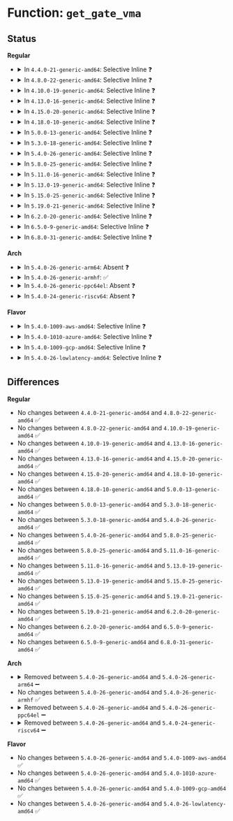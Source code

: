 # Function: <code>get_gate_vma</code>

## Status
<b>Regular</b>
<ul>
<li>
<details>
<summary>In <code>4.4.0-21-generic-amd64</code>: Selective Inline ❓</summary>

```c
struct vm_area_struct * get_gate_vma(struct mm_struct * mm)
```

```json
{
  "name": "get_gate_vma",
  "collision_type": "Unique Global",
  "inline_type": "Selective",
  "funcs": [
    {
      "addr": 18446744071578864448,
      "name": "get_gate_vma",
      "external": true,
      "loc": "arch/x86/entry/vsyscall/vsyscall_64.c:298",
      "file": "arch/x86/entry/vsyscall/vsyscall_64.c",
      "inline": "not declared, inlined",
      "caller_inline": [
        "arch/x86/entry/vsyscall/vsyscall_64.c:in_gate_area"
      ],
      "caller_func": [
        "mm/gup.c:__get_user_pages",
        "mm/mlock.c:mlock_fixup",
        "mm/mmap.c:mmap_region",
        "fs/binfmt_elf.c:elf_core_dump",
        "fs/binfmt_elf.c:elf_core_dump",
        "fs/compat_binfmt_elf.c:elf_core_dump",
        "fs/compat_binfmt_elf.c:elf_core_dump",
        "fs/proc/task_mmu.c:m_start"
      ]
    }
  ],
  "symbols": [
    {
      "addr": 18446744071578864448,
      "name": "get_gate_vma",
      "section": ".text",
      "bind": "STB_GLOBAL",
      "size": 53
    }
  ]
}
```
</details>
</li>
<li>
<details>
<summary>In <code>4.8.0-22-generic-amd64</code>: Selective Inline ❓</summary>

```c
struct vm_area_struct * get_gate_vma(struct mm_struct * mm)
```

```json
{
  "name": "get_gate_vma",
  "collision_type": "Unique Global",
  "inline_type": "Selective",
  "funcs": [
    {
      "addr": 18446744071578864888,
      "name": "get_gate_vma",
      "external": true,
      "loc": "arch/x86/entry/vsyscall/vsyscall_64.c:298",
      "file": "arch/x86/entry/vsyscall/vsyscall_64.c",
      "inline": "not declared, inlined",
      "caller_inline": [
        "arch/x86/entry/vsyscall/vsyscall_64.c:in_gate_area"
      ],
      "caller_func": [
        "mm/gup.c:__get_user_pages",
        "mm/mlock.c:mlock_fixup",
        "mm/mmap.c:mmap_region",
        "fs/binfmt_elf.c:elf_core_dump",
        "fs/binfmt_elf.c:elf_core_dump",
        "fs/compat_binfmt_elf.c:elf_core_dump",
        "fs/compat_binfmt_elf.c:elf_core_dump",
        "fs/proc/task_mmu.c:m_start"
      ]
    }
  ],
  "symbols": [
    {
      "addr": 18446744071578864816,
      "name": "get_gate_vma",
      "section": ".text",
      "bind": "STB_GLOBAL",
      "size": 53
    }
  ]
}
```
</details>
</li>
<li>
<details>
<summary>In <code>4.10.0-19-generic-amd64</code>: Selective Inline ❓</summary>

```c
struct vm_area_struct * get_gate_vma(struct mm_struct * mm)
```

```json
{
  "name": "get_gate_vma",
  "collision_type": "Unique Global",
  "inline_type": "Selective",
  "funcs": [
    {
      "addr": 18446744071578865000,
      "name": "get_gate_vma",
      "external": true,
      "loc": "arch/x86/entry/vsyscall/vsyscall_64.c:298",
      "file": "arch/x86/entry/vsyscall/vsyscall_64.c",
      "inline": "not declared, inlined",
      "caller_inline": [
        "arch/x86/entry/vsyscall/vsyscall_64.c:in_gate_area"
      ],
      "caller_func": [
        "mm/gup.c:__get_user_pages",
        "mm/mlock.c:mlock_fixup",
        "mm/mmap.c:mmap_region",
        "fs/binfmt_elf.c:elf_core_dump",
        "fs/binfmt_elf.c:elf_core_dump",
        "fs/compat_binfmt_elf.c:elf_core_dump",
        "fs/compat_binfmt_elf.c:elf_core_dump",
        "fs/proc/task_mmu.c:m_start"
      ]
    }
  ],
  "symbols": [
    {
      "addr": 18446744071578864928,
      "name": "get_gate_vma",
      "section": ".text",
      "bind": "STB_GLOBAL",
      "size": 53
    }
  ]
}
```
</details>
</li>
<li>
<details>
<summary>In <code>4.13.0-16-generic-amd64</code>: Selective Inline ❓</summary>

```c
struct vm_area_struct * get_gate_vma(struct mm_struct * mm)
```

```json
{
  "name": "get_gate_vma",
  "collision_type": "Unique Global",
  "inline_type": "Selective",
  "funcs": [
    {
      "addr": 18446744071578864632,
      "name": "get_gate_vma",
      "external": true,
      "loc": "arch/x86/entry/vsyscall/vsyscall_64.c:300",
      "file": "arch/x86/entry/vsyscall/vsyscall_64.c",
      "inline": "not declared, inlined",
      "caller_inline": [
        "arch/x86/entry/vsyscall/vsyscall_64.c:in_gate_area"
      ],
      "caller_func": [
        "mm/gup.c:__get_user_pages",
        "mm/mlock.c:mlock_fixup",
        "mm/mmap.c:mmap_region",
        "fs/binfmt_elf.c:elf_core_dump",
        "fs/binfmt_elf.c:elf_core_dump",
        "fs/compat_binfmt_elf.c:elf_core_dump",
        "fs/compat_binfmt_elf.c:elf_core_dump",
        "fs/proc/task_mmu.c:m_start"
      ]
    }
  ],
  "symbols": [
    {
      "addr": 18446744071578864560,
      "name": "get_gate_vma",
      "section": ".text",
      "bind": "STB_GLOBAL",
      "size": 53
    }
  ]
}
```
</details>
</li>
<li>
<details>
<summary>In <code>4.15.0-20-generic-amd64</code>: Selective Inline ❓</summary>

```c
struct vm_area_struct * get_gate_vma(struct mm_struct * mm)
```

```json
{
  "name": "get_gate_vma",
  "collision_type": "Unique Global",
  "inline_type": "Selective",
  "funcs": [
    {
      "addr": 18446744071578865224,
      "name": "get_gate_vma",
      "external": true,
      "loc": "arch/x86/entry/vsyscall/vsyscall_64.c:306",
      "file": "arch/x86/entry/vsyscall/vsyscall_64.c",
      "inline": "not declared, inlined",
      "caller_inline": [
        "arch/x86/entry/vsyscall/vsyscall_64.c:in_gate_area"
      ],
      "caller_func": [
        "mm/gup.c:__get_user_pages",
        "mm/mlock.c:mlock_fixup",
        "mm/mmap.c:mmap_region",
        "fs/binfmt_elf.c:elf_core_dump",
        "fs/binfmt_elf.c:elf_core_dump",
        "fs/compat_binfmt_elf.c:elf_core_dump",
        "fs/compat_binfmt_elf.c:elf_core_dump",
        "fs/proc/task_mmu.c:m_start"
      ]
    }
  ],
  "symbols": [
    {
      "addr": 18446744071578865152,
      "name": "get_gate_vma",
      "section": ".text",
      "bind": "STB_GLOBAL",
      "size": 53
    }
  ]
}
```
</details>
</li>
<li>
<details>
<summary>In <code>4.18.0-10-generic-amd64</code>: Selective Inline ❓</summary>

```c
struct vm_area_struct * get_gate_vma(struct mm_struct * mm)
```

```json
{
  "name": "get_gate_vma",
  "collision_type": "Unique Global",
  "inline_type": "Selective",
  "funcs": [
    {
      "addr": 18446744071578867093,
      "name": "get_gate_vma",
      "external": true,
      "loc": "arch/x86/entry/vsyscall/vsyscall_64.c:302",
      "file": "arch/x86/entry/vsyscall/vsyscall_64.c",
      "inline": "not declared, inlined",
      "caller_inline": [
        "arch/x86/entry/vsyscall/vsyscall_64.c:in_gate_area"
      ],
      "caller_func": [
        "arch/x86/mm/init_64.c:mem_init",
        "mm/gup.c:__get_user_pages",
        "mm/mlock.c:mlock_fixup",
        "mm/mmap.c:mmap_region",
        "fs/binfmt_elf.c:elf_core_dump",
        "fs/binfmt_elf.c:elf_core_dump",
        "fs/compat_binfmt_elf.c:elf_core_dump",
        "fs/compat_binfmt_elf.c:elf_core_dump",
        "fs/proc/task_mmu.c:m_start"
      ]
    }
  ],
  "symbols": [
    {
      "addr": 18446744071578867024,
      "name": "get_gate_vma",
      "section": ".text",
      "bind": "STB_GLOBAL",
      "size": 53
    }
  ]
}
```
</details>
</li>
<li>
<details>
<summary>In <code>5.0.0-13-generic-amd64</code>: Selective Inline ❓</summary>

```c
struct vm_area_struct * get_gate_vma(struct mm_struct * mm)
```

```json
{
  "name": "get_gate_vma",
  "collision_type": "Unique Global",
  "inline_type": "Selective",
  "funcs": [
    {
      "addr": 18446744071578866837,
      "name": "get_gate_vma",
      "external": true,
      "loc": "arch/x86/entry/vsyscall/vsyscall_64.c:295",
      "file": "arch/x86/entry/vsyscall/vsyscall_64.c",
      "inline": "not declared, inlined",
      "caller_inline": [
        "arch/x86/entry/vsyscall/vsyscall_64.c:in_gate_area"
      ],
      "caller_func": [
        "arch/x86/mm/init_64.c:mem_init",
        "mm/gup.c:__get_user_pages",
        "mm/mlock.c:mlock_fixup",
        "mm/mmap.c:mmap_region",
        "fs/binfmt_elf.c:elf_core_dump",
        "fs/binfmt_elf.c:elf_core_dump",
        "fs/compat_binfmt_elf.c:elf_core_dump",
        "fs/compat_binfmt_elf.c:elf_core_dump",
        "fs/proc/task_mmu.c:m_start"
      ]
    }
  ],
  "symbols": [
    {
      "addr": 18446744071578866768,
      "name": "get_gate_vma",
      "section": ".text",
      "bind": "STB_GLOBAL",
      "size": 53
    }
  ]
}
```
</details>
</li>
<li>
<details>
<summary>In <code>5.3.0-18-generic-amd64</code>: Selective Inline ❓</summary>

```c
struct vm_area_struct * get_gate_vma(struct mm_struct * mm)
```

```json
{
  "name": "get_gate_vma",
  "collision_type": "Unique Global",
  "inline_type": "Selective",
  "funcs": [
    {
      "addr": 18446744071578867013,
      "name": "get_gate_vma",
      "external": true,
      "loc": "arch/x86/entry/vsyscall/vsyscall_64.c:316",
      "file": "arch/x86/entry/vsyscall/vsyscall_64.c",
      "inline": "not declared, inlined",
      "caller_inline": [
        "arch/x86/entry/vsyscall/vsyscall_64.c:in_gate_area"
      ],
      "caller_func": [
        "arch/x86/mm/init_64.c:mem_init",
        "mm/gup.c:__get_user_pages",
        "mm/mlock.c:mlock_fixup",
        "mm/mmap.c:mmap_region",
        "fs/binfmt_elf.c:elf_core_dump",
        "fs/binfmt_elf.c:elf_core_dump",
        "fs/compat_binfmt_elf.c:elf_core_dump",
        "fs/compat_binfmt_elf.c:elf_core_dump",
        "fs/proc/task_mmu.c:m_start"
      ]
    }
  ],
  "symbols": [
    {
      "addr": 18446744071578866944,
      "name": "get_gate_vma",
      "section": ".text",
      "bind": "STB_GLOBAL",
      "size": 53
    }
  ]
}
```
</details>
</li>
<li>
<details>
<summary>In <code>5.4.0-26-generic-amd64</code>: Selective Inline ❓</summary>

```c
struct vm_area_struct * get_gate_vma(struct mm_struct * mm)
```

```json
{
  "name": "get_gate_vma",
  "collision_type": "Unique Global",
  "inline_type": "Selective",
  "funcs": [
    {
      "addr": 18446744071578867141,
      "name": "get_gate_vma",
      "external": true,
      "loc": "arch/x86/entry/vsyscall/vsyscall_64.c:316",
      "file": "arch/x86/entry/vsyscall/vsyscall_64.c",
      "inline": "not declared, inlined",
      "caller_inline": [
        "arch/x86/entry/vsyscall/vsyscall_64.c:in_gate_area"
      ],
      "caller_func": [
        "arch/x86/mm/init_64.c:mem_init",
        "mm/gup.c:__get_user_pages",
        "mm/mlock.c:mlock_fixup",
        "mm/mmap.c:mmap_region",
        "fs/binfmt_elf.c:elf_core_dump",
        "fs/binfmt_elf.c:elf_core_dump",
        "fs/compat_binfmt_elf.c:elf_core_dump",
        "fs/compat_binfmt_elf.c:elf_core_dump",
        "fs/proc/task_mmu.c:m_start"
      ]
    }
  ],
  "symbols": [
    {
      "addr": 18446744071578867072,
      "name": "get_gate_vma",
      "section": ".text",
      "bind": "STB_GLOBAL",
      "size": 53
    }
  ]
}
```
</details>
</li>
<li>
<details>
<summary>In <code>5.8.0-25-generic-amd64</code>: Selective Inline ❓</summary>

```c
struct vm_area_struct * get_gate_vma(struct mm_struct * mm)
```

```json
{
  "name": "get_gate_vma",
  "collision_type": "Unique Global",
  "inline_type": "Selective",
  "funcs": [
    {
      "addr": 18446744071578870853,
      "name": "get_gate_vma",
      "external": true,
      "loc": "arch/x86/entry/vsyscall/vsyscall_64.c:316",
      "file": "arch/x86/entry/vsyscall/vsyscall_64.c",
      "inline": "not declared, inlined",
      "caller_inline": [
        "arch/x86/entry/vsyscall/vsyscall_64.c:in_gate_area"
      ],
      "caller_func": [
        "arch/x86/mm/init_64.c:mem_init",
        "mm/gup.c:get_gate_page",
        "mm/mlock.c:mlock_fixup",
        "mm/mmap.c:mmap_region",
        "fs/binfmt_elf.c:elf_core_dump",
        "fs/binfmt_elf.c:vma_dump_size",
        "fs/compat_binfmt_elf.c:elf_core_dump",
        "fs/compat_binfmt_elf.c:vma_dump_size",
        "fs/proc/task_mmu.c:m_start"
      ]
    }
  ],
  "symbols": [
    {
      "addr": 18446744071578870784,
      "name": "get_gate_vma",
      "section": ".text",
      "bind": "STB_GLOBAL",
      "size": 53
    }
  ]
}
```
</details>
</li>
<li>
<details>
<summary>In <code>5.11.0-16-generic-amd64</code>: Selective Inline ❓</summary>

```c
struct vm_area_struct * get_gate_vma(struct mm_struct * mm)
```

```json
{
  "name": "get_gate_vma",
  "collision_type": "Unique Global",
  "inline_type": "Selective",
  "funcs": [
    {
      "addr": 18446744071578867269,
      "name": "get_gate_vma",
      "external": true,
      "loc": "arch/x86/entry/vsyscall/vsyscall_64.c:316",
      "file": "arch/x86/entry/vsyscall/vsyscall_64.c",
      "inline": "not declared, inlined",
      "caller_inline": [
        "arch/x86/entry/vsyscall/vsyscall_64.c:in_gate_area"
      ],
      "caller_func": [
        "arch/x86/mm/init_64.c:mem_init",
        "mm/gup.c:get_gate_page",
        "mm/mlock.c:mlock_fixup",
        "mm/mmap.c:mmap_region",
        "fs/coredump.c:dump_vma_snapshot",
        "fs/coredump.c:vma_dump_size",
        "fs/proc/task_mmu.c:m_start"
      ]
    }
  ],
  "symbols": [
    {
      "addr": 18446744071578867200,
      "name": "get_gate_vma",
      "section": ".text",
      "bind": "STB_GLOBAL",
      "size": 52
    }
  ]
}
```
</details>
</li>
<li>
<details>
<summary>In <code>5.13.0-19-generic-amd64</code>: Selective Inline ❓</summary>

```c
struct vm_area_struct * get_gate_vma(struct mm_struct * mm)
```

```json
{
  "name": "get_gate_vma",
  "collision_type": "Unique Global",
  "inline_type": "Selective",
  "funcs": [
    {
      "addr": 18446744071578867109,
      "name": "get_gate_vma",
      "external": true,
      "loc": "arch/x86/entry/vsyscall/vsyscall_64.c:316",
      "file": "arch/x86/entry/vsyscall/vsyscall_64.c",
      "inline": "not declared, inlined",
      "caller_inline": [
        "arch/x86/entry/vsyscall/vsyscall_64.c:in_gate_area"
      ],
      "caller_func": [
        "arch/x86/mm/init_64.c:mem_init",
        "mm/gup.c:get_gate_page",
        "mm/mlock.c:mlock_fixup",
        "mm/mmap.c:mmap_region",
        "fs/coredump.c:dump_vma_snapshot",
        "fs/coredump.c:vma_dump_size",
        "fs/proc/task_mmu.c:m_start"
      ]
    }
  ],
  "symbols": [
    {
      "addr": 18446744071578867040,
      "name": "get_gate_vma",
      "section": ".text",
      "bind": "STB_GLOBAL",
      "size": 52
    }
  ]
}
```
</details>
</li>
<li>
<details>
<summary>In <code>5.15.0-25-generic-amd64</code>: Selective Inline ❓</summary>

```c
struct vm_area_struct * get_gate_vma(struct mm_struct * mm)
```

```json
{
  "name": "get_gate_vma",
  "collision_type": "Unique Global",
  "inline_type": "Selective",
  "funcs": [
    {
      "addr": 18446744071578868709,
      "name": "get_gate_vma",
      "external": true,
      "loc": "arch/x86/entry/vsyscall/vsyscall_64.c:317",
      "file": "arch/x86/entry/vsyscall/vsyscall_64.c",
      "inline": "not declared, inlined",
      "caller_inline": [
        "arch/x86/entry/vsyscall/vsyscall_64.c:in_gate_area"
      ],
      "caller_func": [
        "arch/x86/mm/init_64.c:mem_init",
        "mm/gup.c:get_gate_page",
        "mm/mlock.c:mlock_fixup",
        "mm/mmap.c:mmap_region",
        "fs/coredump.c:dump_vma_snapshot",
        "fs/coredump.c:vma_dump_size",
        "fs/proc/task_mmu.c:m_start"
      ]
    }
  ],
  "symbols": [
    {
      "addr": 18446744071578868640,
      "name": "get_gate_vma",
      "section": ".text",
      "bind": "STB_GLOBAL",
      "size": 52
    }
  ]
}
```
</details>
</li>
<li>
<details>
<summary>In <code>5.19.0-21-generic-amd64</code>: Selective Inline ❓</summary>

```c
struct vm_area_struct * get_gate_vma(struct mm_struct * mm)
```

```json
{
  "name": "get_gate_vma",
  "collision_type": "Unique Global",
  "inline_type": "Selective",
  "funcs": [
    {
      "addr": 18446744071578865141,
      "name": "get_gate_vma",
      "external": true,
      "loc": "arch/x86/entry/vsyscall/vsyscall_64.c:317",
      "file": "arch/x86/entry/vsyscall/vsyscall_64.c",
      "inline": "not declared, inlined",
      "caller_inline": [
        "arch/x86/entry/vsyscall/vsyscall_64.c:in_gate_area"
      ],
      "caller_func": [
        "arch/x86/mm/init_64.c:mem_init",
        "mm/gup.c:get_gate_page",
        "mm/mlock.c:mlock_fixup",
        "mm/mmap.c:mmap_region",
        "fs/coredump.c:dump_vma_snapshot",
        "fs/coredump.c:vma_dump_size",
        "fs/proc/task_mmu.c:m_start"
      ]
    }
  ],
  "symbols": [
    {
      "addr": 18446744071578865056,
      "name": "get_gate_vma",
      "section": ".text",
      "bind": "STB_GLOBAL",
      "size": 68
    }
  ]
}
```
</details>
</li>
<li>
<details>
<summary>In <code>6.2.0-20-generic-amd64</code>: Selective Inline ❓</summary>

```c
struct vm_area_struct * get_gate_vma(struct mm_struct * mm)
```

```json
{
  "name": "get_gate_vma",
  "collision_type": "Unique Global",
  "inline_type": "Selective",
  "funcs": [
    {
      "addr": 18446744071578867861,
      "name": "get_gate_vma",
      "external": true,
      "loc": "arch/x86/entry/vsyscall/vsyscall_64.c:317",
      "file": "arch/x86/entry/vsyscall/vsyscall_64.c",
      "inline": "not declared, inlined",
      "caller_inline": [
        "arch/x86/entry/vsyscall/vsyscall_64.c:in_gate_area"
      ],
      "caller_func": [
        "arch/x86/mm/init_64.c:mem_init",
        "mm/vmscan.c:should_skip_vma",
        "mm/gup.c:get_gate_page",
        "mm/mlock.c:mlock_fixup",
        "mm/mmap.c:mmap_region",
        "fs/coredump.c:dump_vma_snapshot",
        "fs/coredump.c:vma_dump_size",
        "fs/proc/task_mmu.c:m_next",
        "fs/proc/task_mmu.c:m_start",
        "fs/proc/task_mmu.c:m_start"
      ]
    }
  ],
  "symbols": [
    {
      "addr": 18446744071578867760,
      "name": "get_gate_vma",
      "section": ".text",
      "bind": "STB_GLOBAL",
      "size": 68
    }
  ]
}
```
</details>
</li>
<li>
<details>
<summary>In <code>6.5.0-9-generic-amd64</code>: Selective Inline ❓</summary>

```c
struct vm_area_struct * get_gate_vma(struct mm_struct * mm)
```

```json
{
  "name": "get_gate_vma",
  "collision_type": "Unique Global",
  "inline_type": "Selective",
  "funcs": [
    {
      "addr": 18446744071578865733,
      "name": "get_gate_vma",
      "external": true,
      "loc": "arch/x86/entry/vsyscall/vsyscall_64.c:317",
      "file": "arch/x86/entry/vsyscall/vsyscall_64.c",
      "inline": "not declared, inlined",
      "caller_inline": [
        "arch/x86/entry/vsyscall/vsyscall_64.c:in_gate_area"
      ],
      "caller_func": [
        "arch/x86/mm/init_64.c:mem_init",
        "mm/vmscan.c:should_skip_vma",
        "mm/gup.c:get_gate_page",
        "mm/mlock.c:mlock_fixup",
        "mm/mmap.c:mmap_region",
        "fs/coredump.c:dump_vma_snapshot",
        "fs/coredump.c:vma_dump_size",
        "fs/proc/task_mmu.c:m_next",
        "fs/proc/task_mmu.c:m_start",
        "fs/proc/task_mmu.c:m_start"
      ]
    }
  ],
  "symbols": [
    {
      "addr": 18446744071578865632,
      "name": "get_gate_vma",
      "section": ".text",
      "bind": "STB_GLOBAL",
      "size": 70
    }
  ]
}
```
</details>
</li>
<li>
<details>
<summary>In <code>6.8.0-31-generic-amd64</code>: Selective Inline ❓</summary>

```c
struct vm_area_struct * get_gate_vma(struct mm_struct * mm)
```

```json
{
  "name": "get_gate_vma",
  "collision_type": "Unique Global",
  "inline_type": "Selective",
  "funcs": [
    {
      "addr": 18446744071578876245,
      "name": "get_gate_vma",
      "external": true,
      "loc": "arch/x86/entry/vsyscall/vsyscall_64.c:317",
      "file": "arch/x86/entry/vsyscall/vsyscall_64.c",
      "inline": "not declared, inlined",
      "caller_inline": [
        "arch/x86/entry/vsyscall/vsyscall_64.c:in_gate_area"
      ],
      "caller_func": [
        "arch/x86/mm/init_64.c:mem_init",
        "mm/vmscan.c:should_skip_vma",
        "mm/gup.c:get_gate_page",
        "mm/mlock.c:mlock_fixup",
        "mm/mmap.c:mmap_region",
        "fs/coredump.c:dump_vma_snapshot",
        "fs/coredump.c:vma_dump_size",
        "fs/proc/task_mmu.c:m_next",
        "fs/proc/task_mmu.c:m_start",
        "fs/proc/task_mmu.c:m_start"
      ]
    }
  ],
  "symbols": [
    {
      "addr": 18446744071578876144,
      "name": "get_gate_vma",
      "section": ".text",
      "bind": "STB_GLOBAL",
      "size": 70
    }
  ]
}
```
</details>
</li>
</ul>
<b>Arch</b>
<ul>
<li>
<details>
<summary>In <code>5.4.0-26-generic-arm64</code>: Absent ❓</summary>

```json
{
  "name": "get_gate_vma",
  "collision_type": "Static Duplication",
  "inline_type": "Full",
  "funcs": [
    {
      "addr": 0,
      "name": "get_gate_vma",
      "external": false,
      "loc": "include/linux/mm.h:2745",
      "file": "mm/gup.c",
      "inline": "declared, inlined",
      "caller_inline": [],
      "caller_func": []
    },
    {
      "addr": 0,
      "name": "get_gate_vma",
      "external": false,
      "loc": "include/linux/mm.h:2745",
      "file": "mm/mlock.c",
      "inline": "declared, inlined",
      "caller_inline": [],
      "caller_func": []
    },
    {
      "addr": 0,
      "name": "get_gate_vma",
      "external": false,
      "loc": "include/linux/mm.h:2745",
      "file": "mm/mmap.c",
      "inline": "declared, inlined",
      "caller_inline": [],
      "caller_func": []
    },
    {
      "addr": 0,
      "name": "get_gate_vma",
      "external": false,
      "loc": "include/linux/mm.h:2745",
      "file": "fs/binfmt_elf.c",
      "inline": "declared, inlined",
      "caller_inline": [],
      "caller_func": []
    },
    {
      "addr": 0,
      "name": "get_gate_vma",
      "external": false,
      "loc": "include/linux/mm.h:2745",
      "file": "fs/compat_binfmt_elf.c",
      "inline": "declared, inlined",
      "caller_inline": [],
      "caller_func": []
    },
    {
      "addr": 0,
      "name": "get_gate_vma",
      "external": false,
      "loc": "include/linux/mm.h:2745",
      "file": "fs/proc/task_mmu.c",
      "inline": "declared, inlined",
      "caller_inline": [],
      "caller_func": []
    }
  ],
  "symbols": []
}
```
</details>
</li>
<li>
<details>
<summary>In <code>5.4.0-26-generic-armhf</code>: ✅</summary>

```c
struct vm_area_struct * get_gate_vma(struct mm_struct * mm)
```

```json
{
  "name": "get_gate_vma",
  "collision_type": "Unique Global",
  "inline_type": "No",
  "funcs": [
    {
      "addr": 3224417576,
      "name": "get_gate_vma",
      "external": true,
      "loc": "arch/arm/kernel/process.c:342",
      "file": "arch/arm/kernel/process.c",
      "inline": "seen, unknown",
      "caller_inline": [],
      "caller_func": [
        "mm/gup.c:__get_user_pages",
        "mm/mlock.c:mlock_fixup",
        "mm/mmap.c:mmap_region",
        "fs/binfmt_elf.c:elf_core_dump",
        "fs/binfmt_elf.c:elf_core_dump",
        "fs/proc/task_mmu.c:m_start"
      ]
    }
  ],
  "symbols": [
    {
      "addr": 3224417576,
      "name": "get_gate_vma",
      "section": ".text",
      "bind": "STB_GLOBAL",
      "size": 32
    }
  ]
}
```
</details>
</li>
<li>
<details>
<summary>In <code>5.4.0-26-generic-ppc64el</code>: Absent ❓</summary>

```json
{
  "name": "get_gate_vma",
  "collision_type": "Static Duplication",
  "inline_type": "Full",
  "funcs": [
    {
      "addr": 0,
      "name": "get_gate_vma",
      "external": false,
      "loc": "include/linux/mm.h:2745",
      "file": "mm/gup.c",
      "inline": "declared, inlined",
      "caller_inline": [],
      "caller_func": []
    },
    {
      "addr": 0,
      "name": "get_gate_vma",
      "external": false,
      "loc": "include/linux/mm.h:2745",
      "file": "mm/mlock.c",
      "inline": "declared, inlined",
      "caller_inline": [],
      "caller_func": []
    },
    {
      "addr": 0,
      "name": "get_gate_vma",
      "external": false,
      "loc": "include/linux/mm.h:2745",
      "file": "mm/mmap.c",
      "inline": "declared, inlined",
      "caller_inline": [],
      "caller_func": []
    },
    {
      "addr": 0,
      "name": "get_gate_vma",
      "external": false,
      "loc": "include/linux/mm.h:2745",
      "file": "fs/binfmt_elf.c",
      "inline": "declared, inlined",
      "caller_inline": [],
      "caller_func": []
    },
    {
      "addr": 0,
      "name": "get_gate_vma",
      "external": false,
      "loc": "include/linux/mm.h:2745",
      "file": "fs/compat_binfmt_elf.c",
      "inline": "declared, inlined",
      "caller_inline": [],
      "caller_func": []
    },
    {
      "addr": 0,
      "name": "get_gate_vma",
      "external": false,
      "loc": "include/linux/mm.h:2745",
      "file": "fs/proc/task_mmu.c",
      "inline": "declared, inlined",
      "caller_inline": [],
      "caller_func": []
    }
  ],
  "symbols": []
}
```
</details>
</li>
<li>
<details>
<summary>In <code>5.4.0-24-generic-riscv64</code>: Absent ❓</summary>

```json
{
  "name": "get_gate_vma",
  "collision_type": "Static Duplication",
  "inline_type": "Full",
  "funcs": [
    {
      "addr": 0,
      "name": "get_gate_vma",
      "external": false,
      "loc": "include/linux/mm.h:2745",
      "file": "mm/gup.c",
      "inline": "declared, inlined",
      "caller_inline": [],
      "caller_func": []
    },
    {
      "addr": 0,
      "name": "get_gate_vma",
      "external": false,
      "loc": "include/linux/mm.h:2745",
      "file": "mm/mlock.c",
      "inline": "declared, inlined",
      "caller_inline": [],
      "caller_func": []
    },
    {
      "addr": 0,
      "name": "get_gate_vma",
      "external": false,
      "loc": "include/linux/mm.h:2745",
      "file": "mm/mmap.c",
      "inline": "declared, inlined",
      "caller_inline": [],
      "caller_func": []
    },
    {
      "addr": 0,
      "name": "get_gate_vma",
      "external": false,
      "loc": "include/linux/mm.h:2745",
      "file": "fs/binfmt_elf.c",
      "inline": "declared, inlined",
      "caller_inline": [],
      "caller_func": []
    },
    {
      "addr": 0,
      "name": "get_gate_vma",
      "external": false,
      "loc": "include/linux/mm.h:2745",
      "file": "fs/proc/task_mmu.c",
      "inline": "declared, inlined",
      "caller_inline": [],
      "caller_func": []
    }
  ],
  "symbols": []
}
```
</details>
</li>
</ul>
<b>Flavor</b>
<ul>
<li>
<details>
<summary>In <code>5.4.0-1009-aws-amd64</code>: Selective Inline ❓</summary>

```c
struct vm_area_struct * get_gate_vma(struct mm_struct * mm)
```

```json
{
  "name": "get_gate_vma",
  "collision_type": "Unique Global",
  "inline_type": "Selective",
  "funcs": [
    {
      "addr": 18446744071578867141,
      "name": "get_gate_vma",
      "external": true,
      "loc": "arch/x86/entry/vsyscall/vsyscall_64.c:316",
      "file": "arch/x86/entry/vsyscall/vsyscall_64.c",
      "inline": "not declared, inlined",
      "caller_inline": [
        "arch/x86/entry/vsyscall/vsyscall_64.c:in_gate_area"
      ],
      "caller_func": [
        "arch/x86/mm/init_64.c:mem_init",
        "mm/gup.c:__get_user_pages",
        "mm/mlock.c:mlock_fixup",
        "mm/mmap.c:mmap_region",
        "fs/binfmt_elf.c:elf_core_dump",
        "fs/binfmt_elf.c:elf_core_dump",
        "fs/compat_binfmt_elf.c:elf_core_dump",
        "fs/compat_binfmt_elf.c:elf_core_dump",
        "fs/proc/task_mmu.c:m_start"
      ]
    }
  ],
  "symbols": [
    {
      "addr": 18446744071578867072,
      "name": "get_gate_vma",
      "section": ".text",
      "bind": "STB_GLOBAL",
      "size": 53
    }
  ]
}
```
</details>
</li>
<li>
<details>
<summary>In <code>5.4.0-1010-azure-amd64</code>: Selective Inline ❓</summary>

```c
struct vm_area_struct * get_gate_vma(struct mm_struct * mm)
```

```json
{
  "name": "get_gate_vma",
  "collision_type": "Unique Global",
  "inline_type": "Selective",
  "funcs": [
    {
      "addr": 18446744071578860709,
      "name": "get_gate_vma",
      "external": true,
      "loc": "arch/x86/entry/vsyscall/vsyscall_64.c:316",
      "file": "arch/x86/entry/vsyscall/vsyscall_64.c",
      "inline": "not declared, inlined",
      "caller_inline": [
        "arch/x86/entry/vsyscall/vsyscall_64.c:in_gate_area"
      ],
      "caller_func": [
        "arch/x86/mm/init_64.c:mem_init",
        "mm/gup.c:__get_user_pages",
        "mm/mlock.c:mlock_fixup",
        "mm/mmap.c:mmap_region",
        "fs/binfmt_elf.c:elf_core_dump",
        "fs/binfmt_elf.c:elf_core_dump",
        "fs/compat_binfmt_elf.c:elf_core_dump",
        "fs/compat_binfmt_elf.c:elf_core_dump",
        "fs/proc/task_mmu.c:m_start"
      ]
    }
  ],
  "symbols": [
    {
      "addr": 18446744071578860640,
      "name": "get_gate_vma",
      "section": ".text",
      "bind": "STB_GLOBAL",
      "size": 53
    }
  ]
}
```
</details>
</li>
<li>
<details>
<summary>In <code>5.4.0-1009-gcp-amd64</code>: Selective Inline ❓</summary>

```c
struct vm_area_struct * get_gate_vma(struct mm_struct * mm)
```

```json
{
  "name": "get_gate_vma",
  "collision_type": "Unique Global",
  "inline_type": "Selective",
  "funcs": [
    {
      "addr": 18446744071578867077,
      "name": "get_gate_vma",
      "external": true,
      "loc": "arch/x86/entry/vsyscall/vsyscall_64.c:316",
      "file": "arch/x86/entry/vsyscall/vsyscall_64.c",
      "inline": "not declared, inlined",
      "caller_inline": [
        "arch/x86/entry/vsyscall/vsyscall_64.c:in_gate_area"
      ],
      "caller_func": [
        "arch/x86/mm/init_64.c:mem_init",
        "mm/gup.c:__get_user_pages",
        "mm/mlock.c:mlock_fixup",
        "mm/mmap.c:mmap_region",
        "fs/binfmt_elf.c:elf_core_dump",
        "fs/binfmt_elf.c:elf_core_dump",
        "fs/compat_binfmt_elf.c:elf_core_dump",
        "fs/compat_binfmt_elf.c:elf_core_dump",
        "fs/proc/task_mmu.c:m_start"
      ]
    }
  ],
  "symbols": [
    {
      "addr": 18446744071578867008,
      "name": "get_gate_vma",
      "section": ".text",
      "bind": "STB_GLOBAL",
      "size": 53
    }
  ]
}
```
</details>
</li>
<li>
<details>
<summary>In <code>5.4.0-26-lowlatency-amd64</code>: Selective Inline ❓</summary>

```c
struct vm_area_struct * get_gate_vma(struct mm_struct * mm)
```

```json
{
  "name": "get_gate_vma",
  "collision_type": "Unique Global",
  "inline_type": "Selective",
  "funcs": [
    {
      "addr": 18446744071578867429,
      "name": "get_gate_vma",
      "external": true,
      "loc": "arch/x86/entry/vsyscall/vsyscall_64.c:316",
      "file": "arch/x86/entry/vsyscall/vsyscall_64.c",
      "inline": "not declared, inlined",
      "caller_inline": [
        "arch/x86/entry/vsyscall/vsyscall_64.c:in_gate_area"
      ],
      "caller_func": [
        "arch/x86/mm/init_64.c:mem_init",
        "mm/gup.c:__get_user_pages",
        "mm/mlock.c:mlock_fixup",
        "mm/mmap.c:mmap_region",
        "fs/binfmt_elf.c:elf_core_dump",
        "fs/binfmt_elf.c:elf_core_dump",
        "fs/compat_binfmt_elf.c:elf_core_dump",
        "fs/compat_binfmt_elf.c:elf_core_dump",
        "fs/proc/task_mmu.c:m_start"
      ]
    }
  ],
  "symbols": [
    {
      "addr": 18446744071578867360,
      "name": "get_gate_vma",
      "section": ".text",
      "bind": "STB_GLOBAL",
      "size": 53
    }
  ]
}
```
</details>
</li>
</ul>

## Differences
<b>Regular</b>
<ul>
<li>
No changes between <code>4.4.0-21-generic-amd64</code> and <code>4.8.0-22-generic-amd64</code> ✅
</li>
<li>
No changes between <code>4.8.0-22-generic-amd64</code> and <code>4.10.0-19-generic-amd64</code> ✅
</li>
<li>
No changes between <code>4.10.0-19-generic-amd64</code> and <code>4.13.0-16-generic-amd64</code> ✅
</li>
<li>
No changes between <code>4.13.0-16-generic-amd64</code> and <code>4.15.0-20-generic-amd64</code> ✅
</li>
<li>
No changes between <code>4.15.0-20-generic-amd64</code> and <code>4.18.0-10-generic-amd64</code> ✅
</li>
<li>
No changes between <code>4.18.0-10-generic-amd64</code> and <code>5.0.0-13-generic-amd64</code> ✅
</li>
<li>
No changes between <code>5.0.0-13-generic-amd64</code> and <code>5.3.0-18-generic-amd64</code> ✅
</li>
<li>
No changes between <code>5.3.0-18-generic-amd64</code> and <code>5.4.0-26-generic-amd64</code> ✅
</li>
<li>
No changes between <code>5.4.0-26-generic-amd64</code> and <code>5.8.0-25-generic-amd64</code> ✅
</li>
<li>
No changes between <code>5.8.0-25-generic-amd64</code> and <code>5.11.0-16-generic-amd64</code> ✅
</li>
<li>
No changes between <code>5.11.0-16-generic-amd64</code> and <code>5.13.0-19-generic-amd64</code> ✅
</li>
<li>
No changes between <code>5.13.0-19-generic-amd64</code> and <code>5.15.0-25-generic-amd64</code> ✅
</li>
<li>
No changes between <code>5.15.0-25-generic-amd64</code> and <code>5.19.0-21-generic-amd64</code> ✅
</li>
<li>
No changes between <code>5.19.0-21-generic-amd64</code> and <code>6.2.0-20-generic-amd64</code> ✅
</li>
<li>
No changes between <code>6.2.0-20-generic-amd64</code> and <code>6.5.0-9-generic-amd64</code> ✅
</li>
<li>
No changes between <code>6.5.0-9-generic-amd64</code> and <code>6.8.0-31-generic-amd64</code> ✅
</li>
</ul>
<b>Arch</b>
<ul>
<li>
<details>
<summary>Removed between <code>5.4.0-26-generic-amd64</code> and <code>5.4.0-26-generic-arm64</code> ➖</summary>

```c
struct vm_area_struct * get_gate_vma(struct mm_struct * mm)
```
</details>
</li>
<li>
No changes between <code>5.4.0-26-generic-amd64</code> and <code>5.4.0-26-generic-armhf</code> ✅
</li>
<li>
<details>
<summary>Removed between <code>5.4.0-26-generic-amd64</code> and <code>5.4.0-26-generic-ppc64el</code> ➖</summary>

```c
struct vm_area_struct * get_gate_vma(struct mm_struct * mm)
```
</details>
</li>
<li>
<details>
<summary>Removed between <code>5.4.0-26-generic-amd64</code> and <code>5.4.0-24-generic-riscv64</code> ➖</summary>

```c
struct vm_area_struct * get_gate_vma(struct mm_struct * mm)
```
</details>
</li>
</ul>
<b>Flavor</b>
<ul>
<li>
No changes between <code>5.4.0-26-generic-amd64</code> and <code>5.4.0-1009-aws-amd64</code> ✅
</li>
<li>
No changes between <code>5.4.0-26-generic-amd64</code> and <code>5.4.0-1010-azure-amd64</code> ✅
</li>
<li>
No changes between <code>5.4.0-26-generic-amd64</code> and <code>5.4.0-1009-gcp-amd64</code> ✅
</li>
<li>
No changes between <code>5.4.0-26-generic-amd64</code> and <code>5.4.0-26-lowlatency-amd64</code> ✅
</li>
</ul>
